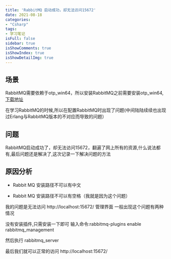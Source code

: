 ```yaml
---
title: 'RabbitMQ 启动成功，却无法访问15672'
date: 2021-08-18
categories:
- "Csharp"
tags:
- 学习笔记
isFull: false 
sidebar: true
isShowComments: true
isShowIndex: true
isShowDetailImg: true
---
```


## 场景

RabbitMQ需要依赖于otp_win64，所以安装RabbitMQ之前需要安装otp_win64,[下载地址](https://www.erlang.org/downloads) 

在学习RabbitMQ的时候,所以在配置RabbitMQ时出现了问题(中间陆陆续续也出现过Erlang与RabbitMQ版本的不对应而导致的问题）

## 问题

RabbitMQ启动成功了，却无法访问15672，翻遍了网上所有的资源,什么说法都有,最后问题还是解决了,这次记录一下解决问题的方法

## 原因分析

- Rabbit MQ 安装路径不可以有中文

- Rabbit MQ 安装路径不可以有空格（我就是因为这个问题）

我的问题是无法访问 http://localhost:15672/ 管理界面
一般出现这个问题有两种情况

没有安装插件,只需安装一下即可
输入命令:rabbitmq-plugins enable rabbitmq_management

然后执行 rabbitmq_server

最后我们就可以正常的访问 http://localhost:15672/







